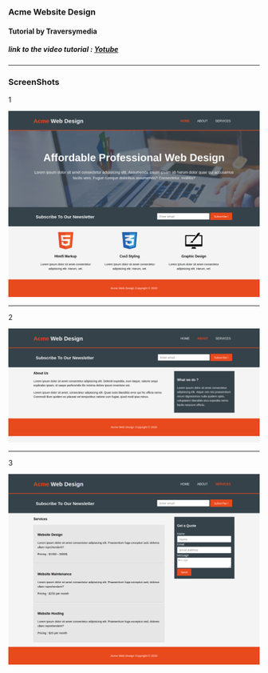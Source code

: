 ### Acme Website Design 
#### Tutorial by Traversymedia 
##### link to the video tutorial : [Yotube](https://www.youtube.com/watch?v=Wm6CUkswsNw)
---

### ScreenShots
1 

![ScreenShot 1](images/screen03.png "ScreenShot")

---
2

![ScreenShot 1](images/screen02.png "ScreenShot")

---
3

![ScreenShot 1](images/screen01.png "ScreenShot")
